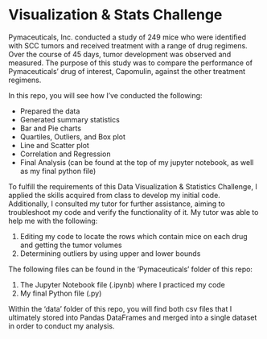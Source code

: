 # Visualization & Stats Challenge

Pymaceuticals, Inc. conducted a study of 249 mice who were identified with SCC tumors and received treatment with a range of drug regimens. Over the course of 45 days, tumor development was observed and measured. The purpose of this study was to compare the performance of Pymaceuticals’ drug of interest, Capomulin, against the other treatment regimens.

In this repo, you will see how I’ve conducted the following:
- Prepared the data
- Generated summary statistics
- Bar and Pie charts
- Quartiles, Outliers, and Box plot
- Line and Scatter plot
- Correlation and Regression
- Final Analysis (can be found at the top of my jupyter notebook, as well as my final python file) 

To fulfill the requirements of this Data Visualization & Statistics Challenge, I applied the skills acquired from class to develop my initial code. Additionally, I consulted my tutor for further assistance, aiming to troubleshoot my code and verify the functionality of it. My tutor was able to help me with the following:
1. Editing my code to locate the rows which contain mice on each drug and getting the tumor volumes
2. Determining outliers by using upper and lower bounds 

The following files can be found in the ‘Pymaceuticals’ folder of this repo:
1. The Jupyter Notebook file (.ipynb) where I practiced my code
2. My final Python file (.py)

Within the ‘data’ folder of this repo, you will find both csv files that I ultimately stored into Pandas DataFrames and merged into a single dataset in order to conduct my analysis.
